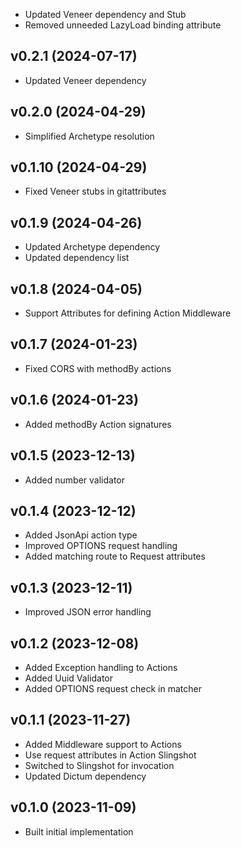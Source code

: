 * Updated Veneer dependency and Stub
* Removed unneeded LazyLoad binding attribute

## v0.2.1 (2024-07-17)
* Updated Veneer dependency

## v0.2.0 (2024-04-29)
* Simplified Archetype resolution

## v0.1.10 (2024-04-29)
* Fixed Veneer stubs in gitattributes

## v0.1.9 (2024-04-26)
* Updated Archetype dependency
* Updated dependency list

## v0.1.8 (2024-04-05)
* Support Attributes for defining Action Middleware

## v0.1.7 (2024-01-23)
* Fixed CORS with methodBy<parameter> actions

## v0.1.6 (2024-01-23)
* Added methodBy<parameter> Action signatures

## v0.1.5 (2023-12-13)
* Added number validator

## v0.1.4 (2023-12-12)
* Added JsonApi action type
* Improved OPTIONS request handling
* Added matching route to Request attributes

## v0.1.3 (2023-12-11)
* Improved JSON error handling

## v0.1.2 (2023-12-08)
* Added Exception handling to Actions
* Added Uuid Validator
* Added OPTIONS request check in matcher

## v0.1.1 (2023-11-27)
* Added Middleware support to Actions
* Use request attributes in Action Slingshot
* Switched to Slingshot for invocation
* Updated Dictum dependency

## v0.1.0 (2023-11-09)
* Built initial implementation
